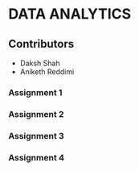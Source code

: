 # DATA ANALYTICS

## Contributors
* Daksh Shah
* Aniketh Reddimi

### Assignment 1

### Assignment 2

### Assignment 3

### Assignment 4